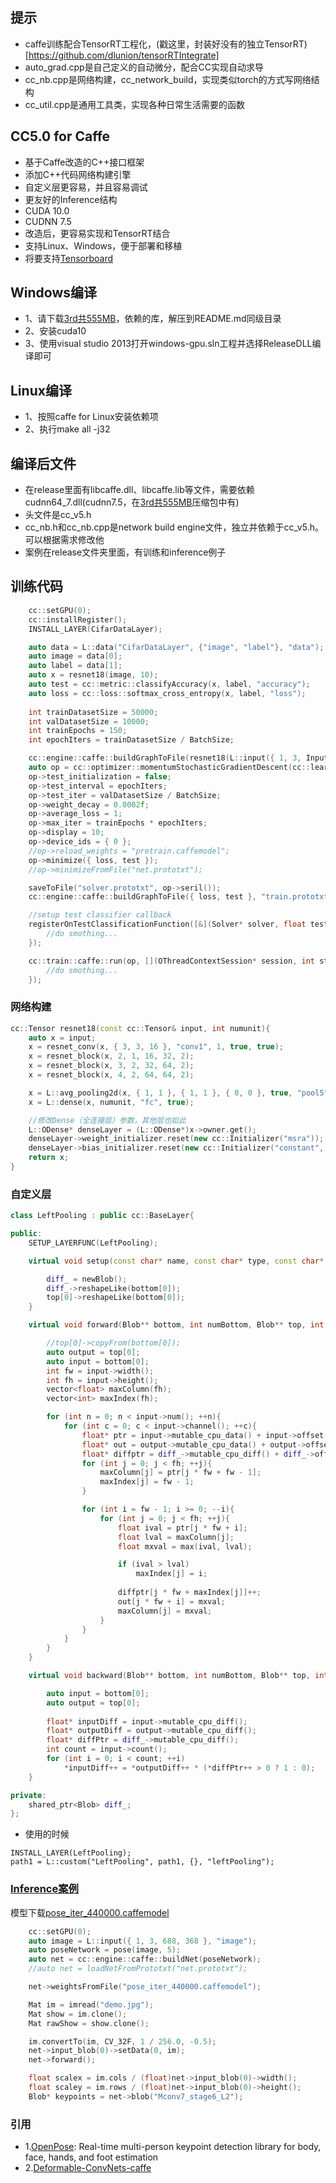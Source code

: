 ## 提示
* caffe训练配合TensorRT工程化，(戳这里，封装好没有的独立TensorRT)[https://github.com/dlunion/tensorRTIntegrate]
* auto_grad.cpp是自己定义的自动微分，配合CC实现自动求导
* cc_nb.cpp是网络构建，cc_network_build，实现类似torch的方式写网络结构
* cc_util.cpp是通用工具类，实现各种日常生活需要的函数

## CC5.0 for Caffe
* 基于Caffe改造的C++接口框架
* 添加C++代码网络构建引擎
* 自定义层更容易，并且容易调试
* 更友好的Inference结构
* CUDA 10.0
* CUDNN 7.5
* 改造后，更容易实现和TensorRT结合
* 支持Linux、Windows，便于部署和移植
* 将要支持[Tensorboard](release/tensorboard)

## Windows编译
* 1、请下载[3rd共555MB](http://zifuture.com:1000/fs/25.shared/3rd.zip)，依赖的库，解压到README.md同级目录
* 2、安装cuda10
* 3、使用visual studio 2013打开windows-gpu.sln工程并选择ReleaseDLL编译即可

## Linux编译
* 1、按照caffe for Linux安装依赖项
* 2、执行make all -j32

## 编译后文件
* 在release里面有libcaffe.dll、libcaffe.lib等文件，需要依赖cudnn64_7.dll(cudnn7.5，在[3rd共555MB](http://zifuture.com:1000/fs/25.shared/3rd.zip)压缩包中有)
* 头文件是cc_v5.h
* cc_nb.h和cc_nb.cpp是network build engine文件，独立并依赖于cc_v5.h。可以根据需求修改他
* 案例在release文件夹里面，有训练和inference例子

## 训练代码
```C++
    cc::setGPU(0);
    cc::installRegister();
    INSTALL_LAYER(CifarDataLayer);

    auto data = L::data("CifarDataLayer", {"image", "label"}, "data");
    auto image = data[0];
    auto label = data[1];
    auto x = resnet18(image, 10);
    auto test = cc::metric::classifyAccuracy(x, label, "accuracy");
    auto loss = cc::loss::softmax_cross_entropy(x, label, "loss");
     
    int trainDatasetSize = 50000;
    int valDatasetSize = 10000;
    int trainEpochs = 150;
    int epochIters = trainDatasetSize / BatchSize;

    cc::engine::caffe::buildGraphToFile(resnet18(L::input({ 1, 3, InputHeight, InputWidth }, "image"), 10), "deploy.prototxt");
    auto op = cc::optimizer::momentumStochasticGradientDescent(cc::learningrate::step(0.1, 0.1, 20*epochIters), 0.9);
    op->test_initialization = false;
    op->test_interval = epochIters;
    op->test_iter = valDatasetSize / BatchSize;
    op->weight_decay = 0.0002f;
    op->average_loss = 1;
    op->max_iter = trainEpochs * epochIters;
    op->display = 10;
    op->device_ids = { 0 };
    //op->reload_weights = "pretrain.caffemodel";
    op->minimize({ loss, test });
    //op->minimizeFromFile("net.prototxt");

    saveToFile("solver.prototxt", op->seril());
    cc::engine::caffe::buildGraphToFile({ loss, test }, "train.prototxt");

    //setup test classifier callback
    registerOnTestClassificationFunction([&](Solver* solver, float testloss, int index, const char* itemname, float accuracy){
        //do smothing...
    });

    cc::train::caffe::run(op, [](OThreadContextSession* session, int step, float smoothed_loss){
        //do smothing...
    });
```

### 网络构建
```C++
cc::Tensor resnet18(const cc::Tensor& input, int numunit){
    auto x = input;
    x = resnet_conv(x, { 3, 3, 16 }, "conv1", 1, true, true);
    x = resnet_block(x, 2, 1, 16, 32, 2);
    x = resnet_block(x, 3, 2, 32, 64, 2);
    x = resnet_block(x, 4, 2, 64, 64, 2);

    x = L::avg_pooling2d(x, { 1, 1 }, { 1, 1 }, { 0, 0 }, true, "pool5");
    x = L::dense(x, numunit, "fc", true);

    //修改Dense（全连接层）参数，其他层也如此
    L::ODense* denseLayer = (L::ODense*)x->owner.get();
    denseLayer->weight_initializer.reset(new cc::Initializer("msra"));
    denseLayer->bias_initializer.reset(new cc::Initializer("constant", 0));
    return x;
}
```

### 自定义层
```C++
class LeftPooling : public cc::BaseLayer{

public:
    SETUP_LAYERFUNC(LeftPooling);

    virtual void setup(const char* name, const char* type, const char* param_str, int phase, Blob** bottom, int numBottom, Blob** top, int numTop){

        diff_ = newBlob();
        diff_->reshapeLike(bottom[0]);
        top[0]->reshapeLike(bottom[0]);
    }

    virtual void forward(Blob** bottom, int numBottom, Blob** top, int numTop){

        //top[0]->copyFrom(bottom[0]);
        auto output = top[0];
        auto input = bottom[0];
        int fw = input->width();
        int fh = input->height();
        vector<float> maxColumn(fh);
        vector<int> maxIndex(fh);

        for (int n = 0; n < input->num(); ++n){
            for (int c = 0; c < input->channel(); ++c){
                float* ptr = input->mutable_cpu_data() + input->offset(n, c);
                float* out = output->mutable_cpu_data() + output->offset(n, c);
                float* diffptr = diff_->mutable_cpu_diff() + diff_->offset(n, c);
                for (int j = 0; j < fh; ++j){
                    maxColumn[j] = ptr[j * fw + fw - 1];
                    maxIndex[j] = fw - 1;
                }

                for (int i = fw - 1; i >= 0; --i){
                    for (int j = 0; j < fh; ++j){
                        float ival = ptr[j * fw + i];
                        float lval = maxColumn[j];
                        float mxval = max(ival, lval);

                        if (ival > lval)
                            maxIndex[j] = i; 
                        
                        diffptr[j * fw + maxIndex[j]]++;
                        out[j * fw + i] = mxval;
                        maxColumn[j] = mxval;
                    }
                }
            }
        }
    }

    virtual void backward(Blob** bottom, int numBottom, Blob** top, int numTop, const bool* propagate_down){

        auto input = bottom[0];
        auto output = top[0];
        
        float* inputDiff = input->mutable_cpu_diff();
        float* outputDiff = output->mutable_cpu_diff();
        float* diffPtr = diff_->mutable_cpu_diff();
        int count = input->count();
        for (int i = 0; i < count; ++i)
            *inputDiff++ = *outputDiff++ * (*diffPtr++ > 0 ? 1 : 0);
    }

private:
    shared_ptr<Blob> diff_;
};
```

* 使用的时候
```
INSTALL_LAYER(LeftPooling);
path1 = L::custom("LeftPooling", path1, {}, "leftPooling");
```

### [Inference案例](release/openpose/openpose.cpp)
模型下载[pose_iter_440000.caffemodel](http://posefs1.perception.cs.cmu.edu/OpenPose/models/pose/coco/pose_iter_440000.caffemodel)
```C++
    cc::setGPU(0);
    auto image = L::input({ 1, 3, 688, 368 }, "image");
    auto poseNetwork = pose(image, 5);
    auto net = cc::engine::caffe::buildNet(poseNetwork);
    //auto net = loadNetFromPrototxt("net.prototxt");

    net->weightsFromFile("pose_iter_440000.caffemodel");

    Mat im = imread("demo.jpg");
    Mat show = im.clone();
    Mat rawShow = show.clone();

    im.convertTo(im, CV_32F, 1 / 256.0, -0.5);
    net->input_blob(0)->setData(0, im);
    net->forward();

    float scalex = im.cols / (float)net->input_blob(0)->width();
    float scaley = im.rows / (float)net->input_blob(0)->height();
    Blob* keypoints = net->blob("Mconv7_stage6_L2");
```

### 引用
* 1.[OpenPose](https://github.com/CMU-Perceptual-Computing-Lab/openpose): Real-time multi-person keypoint detection library for body, face, hands, and foot estimation
* 2.[Deformable-ConvNets-caffe](https://github.com/unsky/Deformable-ConvNets-caffe)